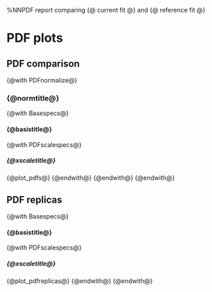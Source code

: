 %NNPDF report comparing {@ current fit @} and {@ reference fit @}

# PDF plots

## PDF comparison
{@with PDFnormalize@}
### {@normtitle@}
{@with Basespecs@}
#### {@basistitle@}
{@with PDFscalespecs@}
##### {@xscaletitle@}
{@plot_pdfs@}
{@endwith@}
{@endwith@}
{@endwith@}

## PDF replicas
{@with Basespecs@}
#### {@basistitle@}
{@with PDFscalespecs@}
##### {@xscaletitle@}
{@plot_pdfreplicas@}
{@endwith@}
{@endwith@}
